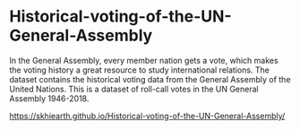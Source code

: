 # Historical-voting-of-the-UN-General-Assembly

In the General Assembly, every member nation gets a vote, which makes the voting history a great resource to study international relations. The dataset contains the historical voting data from the General Assembly of the United Nations. 
This is a dataset of roll-call votes in the UN General Assembly 1946-2018.

https://skhiearth.github.io/Historical-voting-of-the-UN-General-Assembly/
